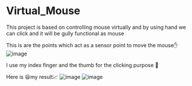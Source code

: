 # Virtual_Mouse
This project is based on controlling mouse virtually and by using hand we can click and it will be gully functional as mouse

This is are the points which act as a sensor point to move the mouse✋
![image](https://user-images.githubusercontent.com/95826757/192119592-e953d569-1e1a-4c7a-a7a2-a209c6f156cd.png)

I use my index finger and the thumb for the clicking purpose 🤏

Here is 😃my result📈
![image](https://user-images.githubusercontent.com/95826757/192119526-25904a20-d94e-4966-b1f9-2747217052c1.png)
![image](https://user-images.githubusercontent.com/95826757/192119767-05fca621-4f16-4eb1-a1ea-e5c2e6e0cbce.png)

